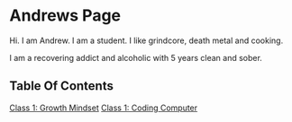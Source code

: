 # Andrews Page

Hi. I am Andrew. I am a student. I like grindcore, death metal and cooking.

I am a recovering addict and alcoholic with 5 years clean and sober.

## Table Of Contents
[Class 1: Growth Mindset](growthmindset.md)
[Class 1: Coding Computer](codingcomputer.md)
